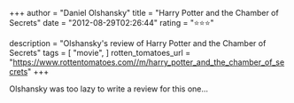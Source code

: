 +++
author = "Daniel Olshansky"
title = "Harry Potter and the Chamber of Secrets"
date = "2012-08-29T02:26:44"
rating = "⭐⭐⭐"

description = "Olshansky's review of Harry Potter and the Chamber of Secrets"
tags = [
    "movie",
]
rotten_tomatoes_url = "https://www.rottentomatoes.com//m/harry_potter_and_the_chamber_of_secrets"
+++

Olshansky was too lazy to write a review for this one...
